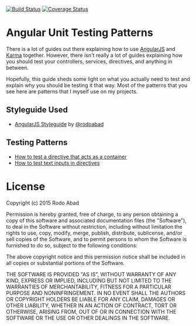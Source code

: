 [![Build Status](https://travis-ci.org/rodoabad/angularjs-unit-testing-patterns.svg?branch=master)](https://travis-ci.org/rodoabad/angularjs-unit-testing-patterns) [![Coverage Status](https://coveralls.io/repos/rodoabad/angularjs-unit-testing-patterns/badge.svg?branch=master&service=github)](https://coveralls.io/github/rodoabad/angularjs-unit-testing-patterns?branch=master)

# Angular Unit Testing Patterns

There is a lot of guides out there explaining how to use [AngularJS](https://github.com/angular/angular) and [Karma](https://github.com/karma-runner/karma) together. However, there isn't really a lot of guides explaining how you should test your controllers, services, directives, and anything in between.

Hopefully, this guide sheds some light on what you actually need to test and explain why you should be testing it that way. Most of the patterns that you see here are patterns that I myself use on my projects.

## Styleguide Used

 * [AngularJS Styleguide](https://github.com/rodoabad/angularjs-styleguide) by [@rodoabad](https://github.com/rodoabad)

## Testing Patterns
 
 * [How to test a directive that acts as a container](https://github.com/rodoabad/angularjs-unit-testing-patterns/tree/master/example/client/packages/main-container)
 * [How to test text inputs in directives](https://github.com/rodoabad/angularjs-unit-testing-patterns/tree/master/example/client/packages/user-info)
 
# License

Copyright (c) 2015 Rodo Abad

Permission is hereby granted, free of charge, to any person obtaining a copy of this software and associated documentation files (the "Software"), to deal in the Software without restriction, including without limitation the rights to use, copy, modify, merge, publish, distribute, sublicense, and/or sell copies of the Software, and to permit persons to whom the Software is furnished to do so, subject to the following conditions:

The above copyright notice and this permission notice shall be included in all copies or substantial portions of the Software.

THE SOFTWARE IS PROVIDED "AS IS", WITHOUT WARRANTY OF ANY KIND, EXPRESS OR IMPLIED, INCLUDING BUT NOT LIMITED TO THE WARRANTIES OF MERCHANTABILITY, FITNESS FOR A PARTICULAR PURPOSE AND NONINFRINGEMENT. IN NO EVENT SHALL THE AUTHORS OR COPYRIGHT HOLDERS BE LIABLE FOR ANY CLAIM, DAMAGES OR OTHER LIABILITY, WHETHER IN AN ACTION OF CONTRACT, TORT OR OTHERWISE, ARISING FROM, OUT OF OR IN CONNECTION WITH THE SOFTWARE OR THE USE OR OTHER DEALINGS IN THE SOFTWARE.